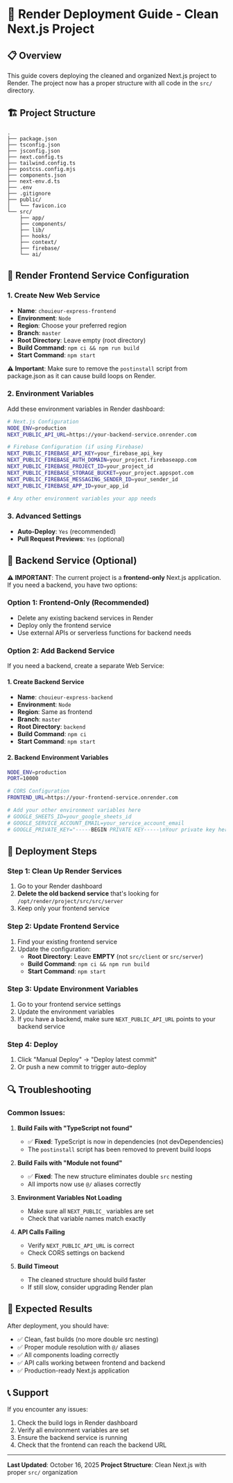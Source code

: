 # 🚀 Render Deployment Guide - Clean Next.js Project

## 📋 Overview
This guide covers deploying the cleaned and organized Next.js project to Render. The project now has a proper structure with all code in the `src/` directory.

## 🏗️ Project Structure
```
.
├── package.json
├── tsconfig.json
├── jsconfig.json
├── next.config.ts
├── tailwind.config.ts
├── postcss.config.mjs
├── components.json
├── next-env.d.ts
├── .env
├── .gitignore
├── public/
│   └── favicon.ico
└── src/
    ├── app/
    ├── components/
    ├── lib/
    ├── hooks/
    ├── context/
    ├── firebase/
    └── ai/
```

## 🎯 Render Frontend Service Configuration

### 1. Create New Web Service
- **Name**: `chouieur-express-frontend`
- **Environment**: `Node`
- **Region**: Choose your preferred region
- **Branch**: `master`
- **Root Directory**: Leave empty (root directory)
- **Build Command**: `npm ci && npm run build`
- **Start Command**: `npm start`

**⚠️ Important**: Make sure to remove the `postinstall` script from package.json as it can cause build loops on Render.

### 2. Environment Variables
Add these environment variables in Render dashboard:

```bash
# Next.js Configuration
NODE_ENV=production
NEXT_PUBLIC_API_URL=https://your-backend-service.onrender.com

# Firebase Configuration (if using Firebase)
NEXT_PUBLIC_FIREBASE_API_KEY=your_firebase_api_key
NEXT_PUBLIC_FIREBASE_AUTH_DOMAIN=your_project.firebaseapp.com
NEXT_PUBLIC_FIREBASE_PROJECT_ID=your_project_id
NEXT_PUBLIC_FIREBASE_STORAGE_BUCKET=your_project.appspot.com
NEXT_PUBLIC_FIREBASE_MESSAGING_SENDER_ID=your_sender_id
NEXT_PUBLIC_FIREBASE_APP_ID=your_app_id

# Any other environment variables your app needs
```

### 3. Advanced Settings
- **Auto-Deploy**: `Yes` (recommended)
- **Pull Request Previews**: `Yes` (optional)

## 🔧 Backend Service (Optional)

**⚠️ IMPORTANT**: The current project is a **frontend-only** Next.js application. If you need a backend, you have two options:

### Option 1: Frontend-Only (Recommended)
- Delete any existing backend services in Render
- Deploy only the frontend service
- Use external APIs or serverless functions for backend needs

### Option 2: Add Backend Service
If you need a backend, create a separate Web Service:

#### 1. Create Backend Service
- **Name**: `chouieur-express-backend`
- **Environment**: `Node`
- **Region**: Same as frontend
- **Branch**: `master`
- **Root Directory**: `backend`
- **Build Command**: `npm ci`
- **Start Command**: `npm start`

#### 2. Backend Environment Variables
```bash
NODE_ENV=production
PORT=10000

# CORS Configuration
FRONTEND_URL=https://your-frontend-service.onrender.com

# Add your other environment variables here
# GOOGLE_SHEETS_ID=your_google_sheets_id
# GOOGLE_SERVICE_ACCOUNT_EMAIL=your_service_account_email
# GOOGLE_PRIVATE_KEY="-----BEGIN PRIVATE KEY-----\nYour private key here\n-----END PRIVATE KEY-----\n"
```

## 📝 Deployment Steps

### Step 1: Clean Up Render Services
1. Go to your Render dashboard
2. **Delete the old backend service** that's looking for `/opt/render/project/src/src/server`
3. Keep only your frontend service

### Step 2: Update Frontend Service
1. Find your existing frontend service
2. Update the configuration:
   - **Root Directory**: Leave **EMPTY** (not `src/client` or `src/server`)
   - **Build Command**: `npm ci && npm run build`
   - **Start Command**: `npm start`

### Step 3: Update Environment Variables
1. Go to your frontend service settings
2. Update the environment variables
3. If you have a backend, make sure `NEXT_PUBLIC_API_URL` points to your backend service

### Step 4: Deploy
1. Click "Manual Deploy" → "Deploy latest commit"
2. Or push a new commit to trigger auto-deploy

## 🔍 Troubleshooting

### Common Issues:

1. **Build Fails with "TypeScript not found"**
   - ✅ **Fixed**: TypeScript is now in dependencies (not devDependencies)
   - The `postinstall` script has been removed to prevent build loops

2. **Build Fails with "Module not found"**
   - ✅ **Fixed**: The new structure eliminates double `src` nesting
   - All imports now use `@/` aliases correctly

3. **Environment Variables Not Loading**
   - Make sure all `NEXT_PUBLIC_` variables are set
   - Check that variable names match exactly

4. **API Calls Failing**
   - Verify `NEXT_PUBLIC_API_URL` is correct
   - Check CORS settings on backend

5. **Build Timeout**
   - The cleaned structure should build faster
   - If still slow, consider upgrading Render plan

## 🎉 Expected Results

After deployment, you should have:
- ✅ Clean, fast builds (no more double src nesting)
- ✅ Proper module resolution with `@/` aliases
- ✅ All components loading correctly
- ✅ API calls working between frontend and backend
- ✅ Production-ready Next.js application

## 📞 Support

If you encounter any issues:
1. Check the build logs in Render dashboard
2. Verify all environment variables are set
3. Ensure the backend service is running
4. Check that the frontend can reach the backend URL

---

**Last Updated**: October 16, 2025
**Project Structure**: Clean Next.js with proper `src/` organization
